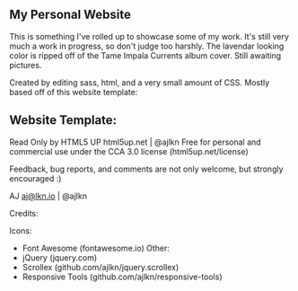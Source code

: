 ## My Personal Website
This is something I've rolled up to showcase some of my work. It's still very much a work in progress, so don't judge too harshly.
The lavendar looking color is ripped off of the Tame Impala Currents album cover. Still awaiting pictures.

Created by editing sass, html, and a very small amount of CSS. Mostly based off of this website template:
## Website Template:
Read Only by HTML5 UP
html5up.net | @ajlkn
Free for personal and commercial use under the CCA 3.0 license (html5up.net/license)

Feedback, bug reports, and comments are not only welcome, but strongly encouraged :)

AJ
aj@lkn.io | @ajlkn

Credits:

Icons:
- Font Awesome (fontawesome.io)
Other:
- jQuery (jquery.com)
- Scrollex (github.com/ajlkn/jquery.scrollex)
- Responsive Tools (github.com/ajlkn/responsive-tools)

